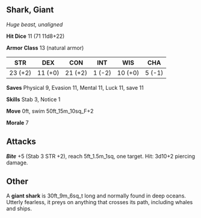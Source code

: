 ## Shark, Giant

*Huge beast, unaligned*

**Hit Dice** 11 (71 11d8+22)

**Armor Class** 13 (natural armor)

| STR     | DEX     | CON     | INT     | WIS     | CHA     |
|---------|---------|---------|---------|---------|---------|
| 23 (+2) | 11 (+0) | 21 (+2) |  1 (-2) | 10 (+0) |  5 (-1) |

**Saves** Physical 9, Evasion 11, Mental 11, Luck 11, save 11

**Skills** Stab 3, Notice 1

**Move** 0ft, swim 50ft\_15m\_10sq\_F+2

**Morale** 7

## Attacks

***Bite*** +5 (Stab 3 STR +2), reach 5ft\_1.5m\_1sq, one target. Hit: 3d10+2 piercing damage.

## Other

A **giant shark** is 30ft\_9m\_6sq\_t long and normally found in deep oceans. Utterly fearless, it preys on anything that crosses its path, including whales and ships.

